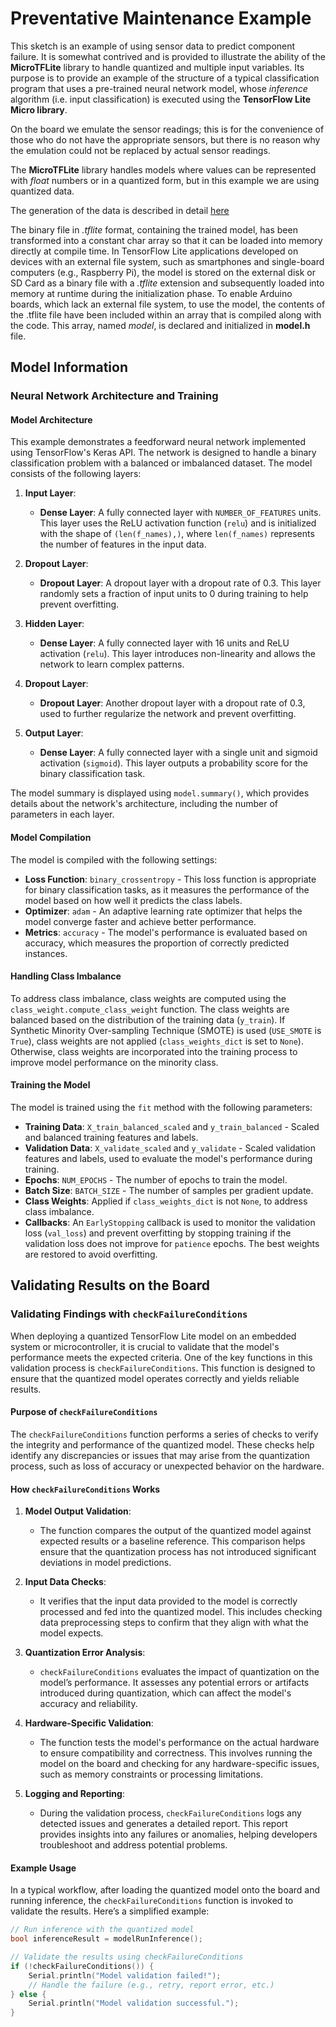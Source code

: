 # Preventative Maintenance Example

This sketch is an example of using sensor data to predict component failure. It is somewhat contrived and is provided to illustrate the ability of the **MicroTFLite** library to handle quantized and multiple input variables. Its purpose is to provide an example of the structure of a typical classification program that uses a pre-trained neural network model, whose _inference_ algorithm (i.e. input classification) is executed using the **TensorFlow Lite Micro library**.

On the board we emulate the sensor readings; this is for the convenience of those who do not have the appropriate sensors, but there is no reason why the emulation could not be replaced by actual sensor readings.

The **MicroTFLite** library handles models where values can be represented with _float_ numbers or in a quantized form, but in this example we are using quantized data.

The generation of the data is described in detail [here](https://github.com/johnosbb/Artificial-intelligence/tree/main/Embedded/PreventativeMaintenance)

The binary file in _.tflite_ format, containing the trained model, has been transformed into a constant char array so that it can be loaded into memory directly at compile time. In TensorFlow Lite applications developed on devices with an external file system, such as smartphones and single-board computers (e.g., Raspberry Pi), the model is stored on the external disk or SD Card as a binary file with a _.tflite_ extension and subsequently loaded into memory at runtime during the initialization phase. To enable Arduino boards, which lack an external file system, to use the model, the contents of the .tflite file have been included within an array that is compiled along with the code. This array, named _model_, is declared and initialized in **model.h** file.

## Model Information

### Neural Network Architecture and Training

#### Model Architecture

This example demonstrates a feedforward neural network implemented using TensorFlow's Keras API. The network is designed to handle a binary classification problem with a balanced or imbalanced dataset. The model consists of the following layers:

1. **Input Layer**:

   - **Dense Layer**: A fully connected layer with `NUMBER_OF_FEATURES` units. This layer uses the ReLU activation function (`relu`) and is initialized with the shape of `(len(f_names),)`, where `len(f_names)` represents the number of features in the input data.

2. **Dropout Layer**:

   - **Dropout Layer**: A dropout layer with a dropout rate of 0.3. This layer randomly sets a fraction of input units to 0 during training to help prevent overfitting.

3. **Hidden Layer**:

   - **Dense Layer**: A fully connected layer with 16 units and ReLU activation (`relu`). This layer introduces non-linearity and allows the network to learn complex patterns.

4. **Dropout Layer**:

   - **Dropout Layer**: Another dropout layer with a dropout rate of 0.3, used to further regularize the network and prevent overfitting.

5. **Output Layer**:
   - **Dense Layer**: A fully connected layer with a single unit and sigmoid activation (`sigmoid`). This layer outputs a probability score for the binary classification task.

The model summary is displayed using `model.summary()`, which provides details about the network's architecture, including the number of parameters in each layer.

#### Model Compilation

The model is compiled with the following settings:

- **Loss Function**: `binary_crossentropy` - This loss function is appropriate for binary classification tasks, as it measures the performance of the model based on how well it predicts the class labels.
- **Optimizer**: `adam` - An adaptive learning rate optimizer that helps the model converge faster and achieve better performance.
- **Metrics**: `accuracy` - The model's performance is evaluated based on accuracy, which measures the proportion of correctly predicted instances.

#### Handling Class Imbalance

To address class imbalance, class weights are computed using the `class_weight.compute_class_weight` function. The class weights are balanced based on the distribution of the training data (`y_train`). If Synthetic Minority Over-sampling Technique (SMOTE) is used (`USE_SMOTE` is `True`), class weights are not applied (`class_weights_dict` is set to `None`). Otherwise, class weights are incorporated into the training process to improve model performance on the minority class.

#### Training the Model

The model is trained using the `fit` method with the following parameters:

- **Training Data**: `X_train_balanced_scaled` and `y_train_balanced` - Scaled and balanced training features and labels.
- **Validation Data**: `X_validate_scaled` and `y_validate` - Scaled validation features and labels, used to evaluate the model's performance during training.
- **Epochs**: `NUM_EPOCHS` - The number of epochs to train the model.
- **Batch Size**: `BATCH_SIZE` - The number of samples per gradient update.
- **Class Weights**: Applied if `class_weights_dict` is not `None`, to address class imbalance.
- **Callbacks**: An `EarlyStopping` callback is used to monitor the validation loss (`val_loss`) and prevent overfitting by stopping training if the validation loss does not improve for `patience` epochs. The best weights are restored to avoid overfitting.

## Validating Results on the Board

### Validating Findings with `checkFailureConditions`

When deploying a quantized TensorFlow Lite model on an embedded system or microcontroller, it is crucial to validate that the model's performance meets the expected criteria. One of the key functions in this validation process is `checkFailureConditions`. This function is designed to ensure that the quantized model operates correctly and yields reliable results.

#### Purpose of `checkFailureConditions`

The `checkFailureConditions` function performs a series of checks to verify the integrity and performance of the quantized model. These checks help identify any discrepancies or issues that may arise from the quantization process, such as loss of accuracy or unexpected behavior on the hardware.

#### How `checkFailureConditions` Works

1. **Model Output Validation**:

   - The function compares the output of the quantized model against expected results or a baseline reference. This comparison helps ensure that the quantization process has not introduced significant deviations in model predictions.

2. **Input Data Checks**:

   - It verifies that the input data provided to the model is correctly processed and fed into the quantized model. This includes checking data preprocessing steps to confirm that they align with what the model expects.

3. **Quantization Error Analysis**:

   - `checkFailureConditions` evaluates the impact of quantization on the model’s performance. It assesses any potential errors or artifacts introduced during quantization, which can affect the model's accuracy and reliability.

4. **Hardware-Specific Validation**:

   - The function tests the model's performance on the actual hardware to ensure compatibility and correctness. This involves running the model on the board and checking for any hardware-specific issues, such as memory constraints or processing limitations.

5. **Logging and Reporting**:
   - During the validation process, `checkFailureConditions` logs any detected issues and generates a detailed report. This report provides insights into any failures or anomalies, helping developers troubleshoot and address potential problems.

#### Example Usage

In a typical workflow, after loading the quantized model onto the board and running inference, the `checkFailureConditions` function is invoked to validate the results. Here’s a simplified example:

```cpp
// Run inference with the quantized model
bool inferenceResult = modelRunInference();

// Validate the results using checkFailureConditions
if (!checkFailureConditions()) {
    Serial.println("Model validation failed!");
    // Handle the failure (e.g., retry, report error, etc.)
} else {
    Serial.println("Model validation successful.");
}
```
